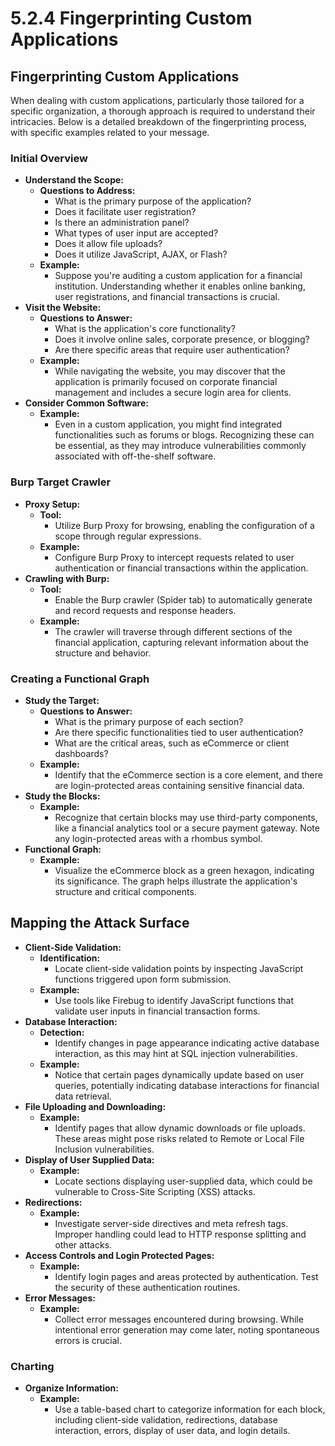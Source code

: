# 5.2.4 Fingerprinting Custom Applications

## Fingerprinting Custom Applications

When dealing with custom applications, particularly those tailored for a specific organization, a thorough approach is required to understand their intricacies. Below is a detailed breakdown of the fingerprinting process, with specific examples related to your message.

### **Initial Overview**

* **Understand the Scope:**
  * **Questions to Address:**
    * What is the primary purpose of the application?
    * Does it facilitate user registration?
    * Is there an administration panel?
    * What types of user input are accepted?
    * Does it allow file uploads?
    * Does it utilize JavaScript, AJAX, or Flash?
  * **Example:**
    * Suppose you're auditing a custom application for a financial institution. Understanding whether it enables online banking, user registrations, and financial transactions is crucial.
* **Visit the Website:**
  * **Questions to Answer:**
    * What is the application's core functionality?
    * Does it involve online sales, corporate presence, or blogging?
    * Are there specific areas that require user authentication?
  * **Example:**
    * While navigating the website, you may discover that the application is primarily focused on corporate financial management and includes a secure login area for clients.
* **Consider Common Software:**
  * **Example:**
    * Even in a custom application, you might find integrated functionalities such as forums or blogs. Recognizing these can be essential, as they may introduce vulnerabilities commonly associated with off-the-shelf software.

### **Burp Target Crawler**

* **Proxy Setup:**
  * **Tool:**
    * Utilize Burp Proxy for browsing, enabling the configuration of a scope through regular expressions.
  * **Example:**
    * Configure Burp Proxy to intercept requests related to user authentication or financial transactions within the application.
* **Crawling with Burp:**
  * **Tool:**
    * Enable the Burp crawler (Spider tab) to automatically generate and record requests and response headers.
  * **Example:**
    * The crawler will traverse through different sections of the financial application, capturing relevant information about the structure and behavior.

### **Creating a Functional Graph**

* **Study the Target:**
  * **Questions to Answer:**
    * What is the primary purpose of each section?
    * Are there specific functionalities tied to user authentication?
    * What are the critical areas, such as eCommerce or client dashboards?
  * **Example:**
    * Identify that the eCommerce section is a core element, and there are login-protected areas containing sensitive financial data.
* **Study the Blocks:**
  * **Example:**
    * Recognize that certain blocks may use third-party components, like a financial analytics tool or a secure payment gateway. Note any login-protected areas with a rhombus symbol.
* **Functional Graph:**
  * **Example:**
    * Visualize the eCommerce block as a green hexagon, indicating its significance. The graph helps illustrate the application's structure and critical components.

## **Mapping the Attack Surface**

* **Client-Side Validation:**
  * **Identification:**
    * Locate client-side validation points by inspecting JavaScript functions triggered upon form submission.
  * **Example:**
    * Use tools like Firebug to identify JavaScript functions that validate user inputs in financial transaction forms.
* **Database Interaction:**
  * **Detection:**
    * Identify changes in page appearance indicating active database interaction, as this may hint at SQL injection vulnerabilities.
  * **Example:**
    * Notice that certain pages dynamically update based on user queries, potentially indicating database interactions for financial data retrieval.
* **File Uploading and Downloading:**
  * **Example:**
    * Identify pages that allow dynamic downloads or file uploads. These areas might pose risks related to Remote or Local File Inclusion vulnerabilities.
* **Display of User Supplied Data:**
  * **Example:**
    * Locate sections displaying user-supplied data, which could be vulnerable to Cross-Site Scripting (XSS) attacks.
* **Redirections:**
  * **Example:**
    * Investigate server-side directives and meta refresh tags. Improper handling could lead to HTTP response splitting and other attacks.
* **Access Controls and Login Protected Pages:**
  * **Example:**
    * Identify login pages and areas protected by authentication. Test the security of these authentication routines.
* **Error Messages:**
  * **Example:**
    * Collect error messages encountered during browsing. While intentional error generation may come later, noting spontaneous errors is crucial.

### **Charting**

* **Organize Information:**
  * **Example:**
    * Use a table-based chart to categorize information for each block, including client-side validation, redirections, database interaction, errors, display of user data, and login details.
